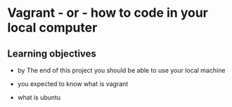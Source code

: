 # Vagrant - or - how to code in your local computer

## Learning objectives

* by The end of this project you should be able to use your local machine

* you expected to know what is vagrant 

* what is ubuntu



